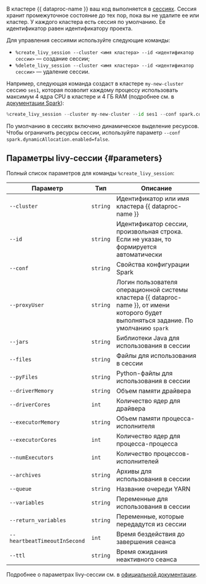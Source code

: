 В кластере {{ dataproc-name }} ваш код выполняется в [сессиях](https://livy.incubator.apache.org/docs/latest/rest-api.html#session). Сессия хранит промежуточное состояние до тех пор, пока вы не удалите ее или кластер. У каждого кластера есть сессия по умолчанию. Ее идентификатор равен идентификатору проекта.

Для управления сессиями используйте следующие команды:
* `%create_livy_session --cluster <имя кластера> --id <идентификатор сессии>` — создание сессии;
* `%delete_livy_session --cluster <имя кластера> --id <идентификатор сессии>` — удаление сессии.

Например, следующая команда создаст в кластере `my-new-cluster` сессию `ses1`, которая позволит каждому процессу использовать максимум 4 ядра CPU в кластере и 4 ГБ RAM (подробнее см. в [документации Spark](https://spark.apache.org/docs/latest/configuration.html)):

```python
%create_livy_session --cluster my-new-cluster --id ses1 --conf spark.cores.max=4 --conf spark.executor.memory=4g
```

По умолчанию в сессиях включено динамическое выделение ресурсов. Чтобы ограничить ресурсы сессии, используйте параметр `--conf spark.dynamicAllocation.enabled=false`.

## Параметры livy-сессии {#parameters}

Полный список параметров для команды `%create_livy_session`:

| Параметр                     | Тип      | Описание                                   |
|------------------------------|----------|--------------------------------------------|
| `--cluster`                  | `string` | Идентификатор или имя кластера {{ dataproc-name }} |
| `--id`                       | `string` | Идентификатор сессии, произвольная строка. Если не указан, то формируется автоматически |
| `--conf`                     | `string` | Свойства конфигурации Spark                |
| `--proxyUser`                | `string` | Логин пользователя операционной системы кластера {{ dataproc-name }}, от имени которого будет выполняться задание. По умолчанию `spark` |
| `--jars`                     | `string` | Библиотеки Java для использования в сессии |
| `--files`                    | `string` | Файлы для использования в сессии           |
| `--pyFiles`                  | `string` | Python-файлы для использования в сессии    |
| `--driverMemory`             | `string` | Объем памяти драйвера                      |
| `--driverCores`              | `int`    | Количество ядер для драйвера               |
| `--executorMemory`           | `string` | Объем памяти процесса-исполнителя          |
| `--executorCores`            | `int`    | Количество ядер для процесса-процесса      |
| `--numExecutors`             | `int`    | Количество процессов-исполнителей          |
| `--archives`                 | `string` | Архивы для использования в сессии          |
| `--queue`                    | `string` | Название очереди YARN                      |
| `--variables`                | `string` | Переменные для использования в сессии      |
| `--return_variables`         | `string` | Переменные, которые передадутся из сессии  |
| `--heartbeatTimeoutInSecond` | `int`    | Время бездействия до завершения сеанса     |
| `--ttl`                      | `string` | Время ожидания неактивного сеанса          |

Подробнее о параметрах livy-сессии см. в [официальной документации](https://livy.incubator.apache.org/docs/latest/rest-api.html).
